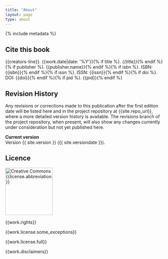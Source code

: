 ```yaml
---
title: "About"
layout: page
type: about
---
```


{% include metadata %}


## Cite this book
{{creators-line}}. {{work.date|date: '%Y'}}{% if title %}. <i>{{title}}</i>{% endif %}{% if publisher %}. {{publisher.name}}{% endif %}{% if isbn %}. ISBN: {{isbn}}{% endif %}{% if issn %}. ISSN: {{issn}}{% endif %}{% if doi %}. DOI: {{doi}}{% endif %}{% if pid %}. {{pid}}{% endif %}

## Revision History
Any revisions or corrections made to this publication after the first edition date will be listed here and in the project repository at {{site.repo_url}}, where a more detailed version history is available. The revisions branch of the project repository, when present, will also show any changes currently under consideration but not yet published here.

**Current version**<br>Version {{ site.version }} ({{ site.versiondate }}).

## Licence

<img src="{{site.baseurl}}/images/{{license.abbreviation|downcase}}.svg" alt="Creative Commons {{license.abbreviation}}" style="width:150px;height:auto;">

{{work.rights}}<br />
<p>{{work.license.some_exceptions}}</p>

<p>{{work.license.full}}</p>

<p>{{work.disclaimers}}</p>
